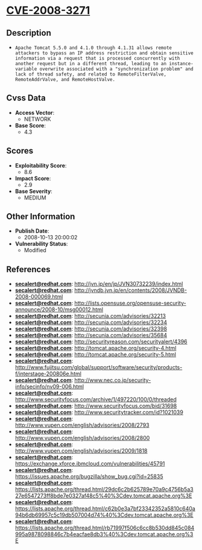 
# [CVE-2008-3271](https://cve.mitre.org/cgi-bin/cvename.cgi?name=CVE-2008-3271)

## Description

- `Apache Tomcat 5.5.0 and 4.1.0 through 4.1.31 allows remote attackers to bypass an IP address restriction and obtain sensitive information via a request that is processed concurrently with another request but in a different thread, leading to an instance-variable overwrite associated with a "synchronization problem" and lack of thread safety, and related to RemoteFilterValve, RemoteAddrValve, and RemoteHostValve.`

## Cvss Data

- **Access Vector**:
  - NETWORK
- **Base Score**:
  - 4.3

## Scores

- **Exploitability Score**:
  - 8.6
- **Impact Score**:
  - 2.9
- **Base Severity**:
  - MEDIUM

## Other Information

- **Publish Date**:
  - 2008-10-13 20:00:02
- **Vulnerability Status**:
  - Modified

## References

- **secalert@redhat.com**: http://jvn.jp/en/jp/JVN30732239/index.html
- **secalert@redhat.com**: http://jvndb.jvn.jp/en/contents/2008/JVNDB-2008-000069.html
- **secalert@redhat.com**: http://lists.opensuse.org/opensuse-security-announce/2008-10/msg00012.html
- **secalert@redhat.com**: http://secunia.com/advisories/32213
- **secalert@redhat.com**: http://secunia.com/advisories/32234
- **secalert@redhat.com**: http://secunia.com/advisories/32398
- **secalert@redhat.com**: http://secunia.com/advisories/35684
- **secalert@redhat.com**: http://securityreason.com/securityalert/4396
- **secalert@redhat.com**: http://tomcat.apache.org/security-4.html
- **secalert@redhat.com**: http://tomcat.apache.org/security-5.html
- **secalert@redhat.com**: http://www.fujitsu.com/global/support/software/security/products-f/interstage-200806e.html
- **secalert@redhat.com**: http://www.nec.co.jp/security-info/secinfo/nv09-006.html
- **secalert@redhat.com**: http://www.securityfocus.com/archive/1/497220/100/0/threaded
- **secalert@redhat.com**: http://www.securityfocus.com/bid/31698
- **secalert@redhat.com**: http://www.securitytracker.com/id?1021039
- **secalert@redhat.com**: http://www.vupen.com/english/advisories/2008/2793
- **secalert@redhat.com**: http://www.vupen.com/english/advisories/2008/2800
- **secalert@redhat.com**: http://www.vupen.com/english/advisories/2009/1818
- **secalert@redhat.com**: https://exchange.xforce.ibmcloud.com/vulnerabilities/45791
- **secalert@redhat.com**: https://issues.apache.org/bugzilla/show_bug.cgi?id=25835
- **secalert@redhat.com**: https://lists.apache.org/thread.html/29dc6c2b625789e70a9c4756b5a327e6547273ff8bde7e0327af48c5%40%3Cdev.tomcat.apache.org%3E
- **secalert@redhat.com**: https://lists.apache.org/thread.html/c62b0e3a7bf23342352a5810c640a94b6db69957c5c19db507004d74%40%3Cdev.tomcat.apache.org%3E
- **secalert@redhat.com**: https://lists.apache.org/thread.html/rb71997f506c6cc8b530dd845c084995a9878098846c7b4eacfae8db3%40%3Cdev.tomcat.apache.org%3E
